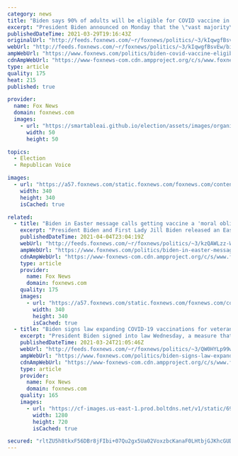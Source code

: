 ```yaml
---
category: news
title: "Biden says 90% of adults will be eligible for COVID vaccine in 3 weeks"
excerpt: "President Biden announced on Monday that the \"vast majority\" of Americans will be eligible to get their first COVID-19 vaccination shot by April 19."
publishedDateTime: 2021-03-29T19:16:43Z
originalUrl: "http://feeds.foxnews.com/~r/foxnews/politics/~3/kIqwgfBsvEw/biden-covid-vaccine-eligibility"
webUrl: "http://feeds.foxnews.com/~r/foxnews/politics/~3/kIqwgfBsvEw/biden-covid-vaccine-eligibility"
ampWebUrl: "https://www.foxnews.com/politics/biden-covid-vaccine-eligibility.amp"
cdnAmpWebUrl: "https://www-foxnews-com.cdn.ampproject.org/c/s/www.foxnews.com/politics/biden-covid-vaccine-eligibility.amp"
type: article
quality: 175
heat: 215
published: true

provider:
  name: Fox News
  domain: foxnews.com
  images:
    - url: "https://smartableai.github.io/election/assets/images/organizations/foxnews.com-50x50.jpg"
      width: 50
      height: 50

topics:
  - Election
  - Republican Voice

images:
  - url: "https://a57.foxnews.com/static.foxnews.com/foxnews.com/content/uploads/2019/03/340/340/PaulSteinhauser.jpg?ve=1&tl=1"
    width: 340
    height: 340
    isCached: true

related:
  - title: "Biden in Easter message calls getting vaccine a 'moral obligation'"
    excerpt: "President Biden and First Lady Jill Biden released an Easter video Sunday in which the president insisted that Americans get vaccinated against COVID-19, calling it a \"moral obligation.\""
    publishedDateTime: 2021-04-04T23:04:19Z
    webUrl: "http://feeds.foxnews.com/~r/foxnews/politics/~3/kzQAWLzz-W8/biden-in-easter-message-calls-getting-vaccine-a-moral-obligation"
    ampWebUrl: "https://www.foxnews.com/politics/biden-in-easter-message-calls-getting-vaccine-a-moral-obligation.amp"
    cdnAmpWebUrl: "https://www-foxnews-com.cdn.ampproject.org/c/s/www.foxnews.com/politics/biden-in-easter-message-calls-getting-vaccine-a-moral-obligation.amp"
    type: article
    provider:
      name: Fox News
      domain: foxnews.com
    quality: 175
    images:
      - url: "https://a57.foxnews.com/static.foxnews.com/foxnews.com/content/uploads/2021/03/340/340/morita.jpg?ve=1&tl=1"
        width: 340
        height: 340
        isCached: true
  - title: "Biden signs law expanding COVID-19 vaccinations for veterans, their spouses and caregivers"
    excerpt: "President Biden signed into law Wednesday, a measure that would expand the Department of Veterans Affairs' ability to provide the coronavirus vaccine for millions of Americans."
    publishedDateTime: 2021-03-24T21:05:46Z
    webUrl: "http://feeds.foxnews.com/~r/foxnews/politics/~3/QW0HYLp99wA/biden-signs-law-expanding-covid-19-vaccinations-for-veterans-their-spouses-and-caregivers"
    ampWebUrl: "https://www.foxnews.com/politics/biden-signs-law-expanding-covid-19-vaccinations-for-veterans-their-spouses-and-caregivers.amp"
    cdnAmpWebUrl: "https://www-foxnews-com.cdn.ampproject.org/c/s/www.foxnews.com/politics/biden-signs-law-expanding-covid-19-vaccinations-for-veterans-their-spouses-and-caregivers.amp"
    type: article
    provider:
      name: Fox News
      domain: foxnews.com
    quality: 165
    images:
      - url: "https://cf-images.us-east-1.prod.boltdns.net/v1/static/694940094001/28a5b8a0-0106-4568-b113-06ec9d3d7f96/a36165bf-9d2d-4f1f-ad18-bd48814f2c11/1280x720/match/image.jpg"
        width: 1280
        height: 720
        isCached: true

secured: "rltZU5h8tkxF56DBr8jFIbi+07Qu2gx5Ua02VoxzbcKanaF0LHtbjGJKhcGUDarSHfP7lOOcYbXiorJ/T08+TxNxXLOAIQGxtMbQWyYIwexrtWTp0135ruIARzZs2QCW25l0Hk4gGIDkOmd1AkK/xw0VPUo4HTWTgvz9+PV4bMclPhGGLZBZWVgspsYf+lSlo3oaaFz33pLzllOJzbV7ZPlu3tpz1udPSlXq3XqbLnH7HQkvg4FGJK1zISUs95GMS+kZLLsruS3vursIQE9JypLwDjmDC6r8JtxeXClqZ9sXbdLdJbKetphTy0XaJr4XIXhSWKbAuLQo7PNxwhWuhvRpj0GX94c8MKmGH36Fbe4=;b5/6gI7Pfr2jg9RzP1+ZdA=="
---
```



